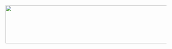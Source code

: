 <a href="https://github.com/devxb/gitanimals">
  <img src="https://render.gitanimals.org/lines/{o06o}?pet-id=1" width="1000" height="120"/>
</a>
